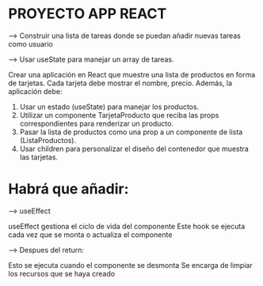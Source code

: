 # PROYECTO APP REACT

--> Construir una lista de tareas donde se puedan añadir nuevas tareas como usuario 

--> Usar useState para manejar un array de tareas. 

Crear una aplicación en React que muestre una lista de productos en forma de tarjetas. Cada tarjeta debe mostrar el nombre, precio.
Además, la aplicación debe:
1. Usar un estado (useState) para manejar los productos.
2. Utilizar un componente TarjetaProducto que reciba las props correspondientes para renderizar un producto.
3. Pasar la lista de productos como una prop a un componente de lista (ListaProductos).
4. Usar children para personalizar el diseño del contenedor que muestra las tarjetas.

# Habrá que añadir: 

--> useEffect

useEffect gestiona el ciclo de vida del componente
Este hook se ejecuta cada vez que se monta o actualiza el componente

--> Despues del return:

Esto se ejecuta cuando el componente se desmonta
Se encarga de limpiar los recursos que se haya creado